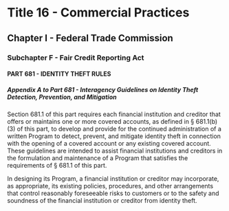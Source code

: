 
# Title 16 - Commercial Practices
## Chapter I - Federal Trade Commission
### Subchapter F - Fair Credit Reporting Act
#### PART 681 - IDENTITY THEFT RULES
##### Appendix A to Part 681 - Interagency Guidelines on Identity Theft Detection, Prevention, and Mitigation

Section 681.1 of this part requires each financial institution and creditor that offers or maintains one or more covered accounts, as defined in § 681.1(b)(3) of this part, to develop and provide for the continued administration of a written Program to detect, prevent, and mitigate identity theft in connection with the opening of a covered account or any existing covered account. These guidelines are intended to assist financial institutions and creditors in the formulation and maintenance of a Program that satisfies the requirements of § 681.1 of this part.

In designing its Program, a financial institution or creditor may incorporate, as appropriate, its existing policies, procedures, and other arrangements that control reasonably foreseeable risks to customers or to the safety and soundness of the financial institution or creditor from identity theft.
